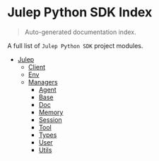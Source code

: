 # Julep Python SDK Index

> Auto-generated documentation index.

A full list of `Julep Python SDK` project modules.

- [Julep](julep/index.md#julep)
    - [Client](julep/client.md#client)
    - [Env](julep/env.md#env)
    - [Managers](julep/managers/index.md#managers)
        - [Agent](julep/managers/agent.md#agent)
        - [Base](julep/managers/base.md#base)
        - [Doc](julep/managers/doc.md#doc)
        - [Memory](julep/managers/memory.md#memory)
        - [Session](julep/managers/session.md#session)
        - [Tool](julep/managers/tool.md#tool)
        - [Types](julep/managers/types.md#types)
        - [User](julep/managers/user.md#user)
        - [Utils](julep/managers/utils.md#utils)
